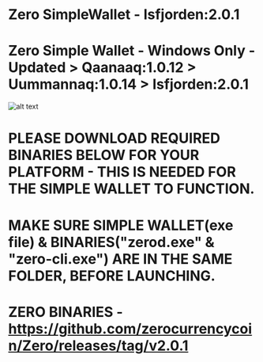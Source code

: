 # Zero SimpleWallet - Isfjorden:2.0.1

# Zero Simple Wallet - Windows Only - Updated > Qaanaaq:1.0.12 > Uummannaq:1.0.14 > Isfjorden:2.0.1

![alt text](https://github.com/zerocurrencycoin/SimpleWallet/blob/master/simple%20wallet.png)

# PLEASE DOWNLOAD REQUIRED BINARIES BELOW FOR YOUR PLATFORM - THIS IS NEEDED FOR THE SIMPLE WALLET TO FUNCTION.

# MAKE SURE SIMPLE WALLET(exe file) & BINARIES("zerod.exe" & "zero-cli.exe") ARE IN THE SAME FOLDER, BEFORE LAUNCHING.

# ZERO BINARIES - https://github.com/zerocurrencycoin/Zero/releases/tag/v2.0.1
